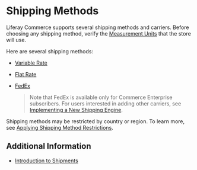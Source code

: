 # Shipping Methods

Liferay Commerce supports several shipping methods and carriers. Before choosing any shipping method, verify the [Measurement Units](../sales/measurement-units.md) that the store will use.

Here are several shipping methods:

* [Variable Rate](../../sales/shipping/using-the-variable-rate-shipping-method/README.md)
* [Flat Rate](../sales/using-the-flat-rate-shipping-method.md)
* [FedEx](../sales/using-fedex-as-a-carrier-method.md)

  > Note that FedEx is available only for Commerce Enterprise subscribers. For users interested in adding other carriers, see [Implementing a New Shipping Engine](../../../developer-guide/tutorial/implementing-a-new-shipping-engine/README.md).

Shipping methods may be restricted by country or region. To learn more, see [Applying Shipping Method Restrictions](../sales/applying-shipping-method-restrictions.md).

## Additional Information

* [Introduction to Shipments](../sales/introduction-to-shipments.md)
